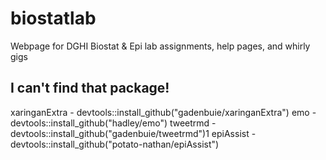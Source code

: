 # biostatlab
Webpage for DGHI Biostat &amp; Epi lab assignments, help pages, and whirly gigs

## I can't find that package!
xaringanExtra - devtools::install_github("gadenbuie/xaringanExtra")
emo - devtools::install_github("hadley/emo")
tweetrmd - devtools::install_github("gadenbuie/tweetrmd")1
epiAssist - devtools::install_github("potato-nathan/epiAssist")
